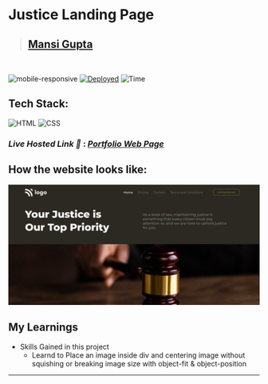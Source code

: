 # Justice Landing Page

> ## [Mansi Gupta](hthttps://twitter.com/butwhymansi)

<br/>

![mobile-responsive](https://img.shields.io/badge/Mobile%20Responsive-No-red)
[![Deployed](https://img.shields.io/badge/Deployed-Yes-green)](#)
![Time](https://img.shields.io/badge/Time%20Taken-3hrs-green)

## Tech Stack:

![HTML](https://img.shields.io/badge/html-3670A0?style=for-the-badge&logo=html5&logoColor=white)
![CSS](https://img.shields.io/badge/CSS-%234ea94b.svg?style=for-the-badge&logo=css3&logoColor=white)

### _Live Hosted Link 🚀_ : _[Portfolio Web Page](https://trend-in-2025.netlify.app/)_

## How the website looks like:
![Look](./thumbnail.png)


## My Learnings

-   Skills Gained in this project
    -  Learnd to Place an image inside div and centering image without squishing or breaking image size with object-fit & object-position 

---